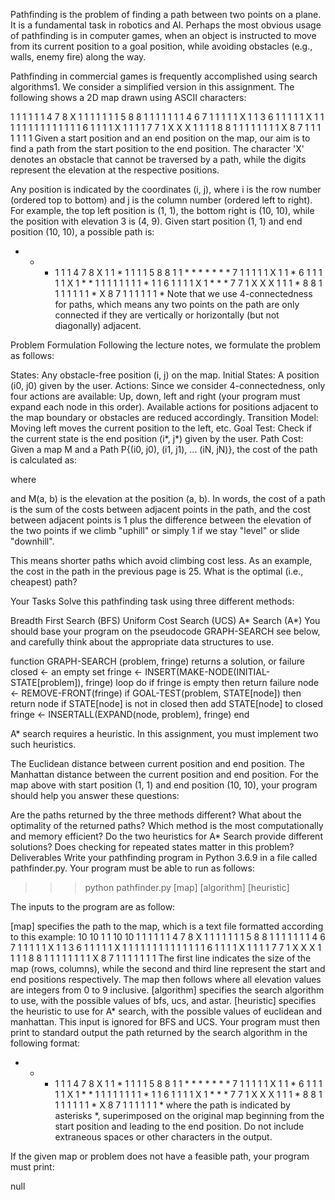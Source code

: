 Pathfinding is the problem of finding a path between two points on a plane. It is a fundamental task in robotics and AI. Perhaps the most obvious usage of pathfinding is in computer games, when an object is instructed to move from its current position to a goal position, while avoiding obstacles (e.g., walls, enemy fire) along the way.

Pathfinding in commercial games is frequently accomplished using search algorithms1. We consider a simplified version in this assignment. The following shows a 2D map drawn using ASCII characters:

1 1 1 1 1 1 4 7 8 X
1 1 1 1 1 1 1 5 8 8
1 1 1 1 1 1 1 4 6 7
1 1 1 1 1 X 1 1 3 6
1 1 1 1 1 X 1 1 1 1
1 1 1 1 1 1 1 1 1 1
6 1 1 1 1 X 1 1 1 1
7 7 1 X X X 1 1 1 1
8 8 1 1 1 1 1 1 1 1
X 8 7 1 1 1 1 1 1 1
Given a start position and an end position on the map, our aim is to find a path from the start position to the end position. The character 'X' denotes an obstacle that cannot be traversed by a path, while the digits represent the elevation at the respective positions.

Any position is indicated by the coordinates (i, j), where i is the row number (ordered top to bottom) and j is the column number (ordered left to right). For example, the top left position is (1, 1), the bottom right is (10, 10), while the position with elevation 3 is (4, 9). Given start position (1, 1) and end position (10, 10), a possible path is:

* * * 1 1 1 4 7 8 X
1 1 * 1 1 1 1 5 8 8
1 1 * * * * * * * 7
1 1 1 1 1 X 1 1 * 6
1 1 1 1 1 X 1 * * 1
1 1 1 1 1 1 1 * 1 1
6 1 1 1 1 X 1 * * *
7 7 1 X X X 1 1 1 *
8 8 1 1 1 1 1 1 1 *
X 8 7 1 1 1 1 1 1 *
Note that we use 4-connectedness for paths, which means any two points on the path are only connected if they are vertically or horizontally (but not diagonally) adjacent.

Problem Formulation
Following the lecture notes, we formulate the problem as follows:

States: Any obstacle-free position (i, j) on the map.
Initial States: A position (i0, j0) given by the user.
Actions: Since we consider 4-connectedness, only four actions are available: Up, down, left and right (your program must expand each node in this order). Available actions for positions adjacent to the map boundary or obstacles are reduced accordingly.
Transition Model: Moving left moves the current position to the left, etc.
Goal Test: Check if the current state is the end position (i*, j*) given by the user.
Path Cost: Given a map M and a Path P{(i0, j0), (i1, j1), ... (iN, jN)}, the cost of the path is calculated as:

where


and M(a, b) is the elevation at the position (a, b). In words, the cost of a path is the sum of the costs between adjacent points in the path, and the cost between adjacent points is 1 plus the difference between the elevation of the two points if we climb "uphill" or simply 1 if we stay "level" or slide "downhill".

This means shorter paths which avoid climbing cost less. As an example, the cost in the path in the previous page is 25. What is the optimal (i.e., cheapest) path?

Your Tasks
Solve this pathfinding task using three different methods:

Breadth First Search (BFS)
Uniform Cost Search (UCS)
A* Search (A*)
You should base your program on the pseudocode GRAPH-SEARCH see below, and carefully think about the appropriate data structures to use.

function GRAPH-SEARCH (problem, fringe) returns a solution, or failure
    closed <- an empty set
    fringe <- INSERT(MAKE-NODE(INITIAL-STATE[problem]), fringe)
    loop do
        if fringe is empty then return failure
        node <- REMOVE-FRONT(fringe)
        if GOAL-TEST(problem, STATE[node]) then return node
        if STATE[node] is not in closed then
            add STATE[node] to closed
            fringe <- INSERTALL(EXPAND(node, problem), fringe)
    end
 

A* search requires a heuristic. In this assignment, you must implement two such heuristics.

The Euclidean distance between current position and end position.
The Manhattan distance between the current position and end position.
For the map above with start position (1, 1) and end position (10, 10), your program should help you answer these questions:

Are the paths returned by the three methods different?
What about the optimality of the returned paths?
Which method is the most computationally and memory efficient?
Do the two heuristics for A* Search provide different solutions?
Does checking for repeated states matter in this problem?
Deliverables
Write your pathfinding program in Python 3.6.9 in a file called pathfinder.py. Your program must be able to run as follows:

>>> python pathfinder.py [map] [algorithm] [heuristic]

The inputs to the program are as follow:

[map] specifies the path to the map, which is a text file formatted according to this example:
10 10
1 1
10 10
1 1 1 1 1 1 4 7 8 X
1 1 1 1 1 1 1 5 8 8
1 1 1 1 1 1 1 4 6 7
1 1 1 1 1 X 1 1 3 6
1 1 1 1 1 X 1 1 1 1
1 1 1 1 1 1 1 1 1 1
6 1 1 1 1 X 1 1 1 1
7 7 1 X X X 1 1 1 1
8 8 1 1 1 1 1 1 1 1
X 8 7 1 1 1 1 1 1 1
The first line indicates the size of the map (rows, columns), while the second and third line represent the start and end positions respectively. The map then follows where all elevation values are integers from 0 to 9 inclusive.
[algorithm] specifies the search algorithm to use, with the possible values of bfs, ucs, and astar.
[heuristic] specifies the heuristic to use for A* search, with the possible values of euclidean and manhattan. This input is ignored for BFS and UCS.
Your program must then print to standard output the path returned by the search algorithm in the following format:

* * * 1 1 1 4 7 8 X
1 1 * 1 1 1 1 5 8 8
1 1 * * * * * * * 7
1 1 1 1 1 X 1 1 * 6
1 1 1 1 1 X 1 * * 1
1 1 1 1 1 1 1 * 1 1
6 1 1 1 1 X 1 * * *
7 7 1 X X X 1 1 1 *
8 8 1 1 1 1 1 1 1 *
X 8 7 1 1 1 1 1 1 *
where the path is indicated by asterisks *, superimposed on the original map beginning from the start position and leading to the end position. Do not include extraneous spaces or other characters in the output.

If the given map or problem does not have a feasible path, your program must print:

null
